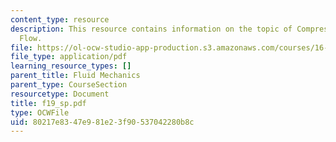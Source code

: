 ```yaml
---
content_type: resource
description: This resource contains information on the topic of Compressible Channel
  Flow.
file: https://ol-ocw-studio-app-production.s3.amazonaws.com/courses/16-01-unified-engineering-i-ii-iii-iv-fall-2005-spring-2006/80217e8347e981e23f90537042280b8c_f19_sp.pdf
file_type: application/pdf
learning_resource_types: []
parent_title: Fluid Mechanics
parent_type: CourseSection
resourcetype: Document
title: f19_sp.pdf
type: OCWFile
uid: 80217e83-47e9-81e2-3f90-537042280b8c
---
```


